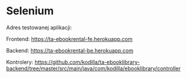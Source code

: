 # Selenium
Adres testowanej aplikacji:

Frontend: https://ta-ebookrental-fe.herokuapp.com

Backend: https://ta-ebookrental-be.herokuapp.com

Kontrolery:
https://github.com/kodilla/ta-ebooklibrary-backend/tree/master/src/main/java/com/kodilla/ebooklibrary/controller
